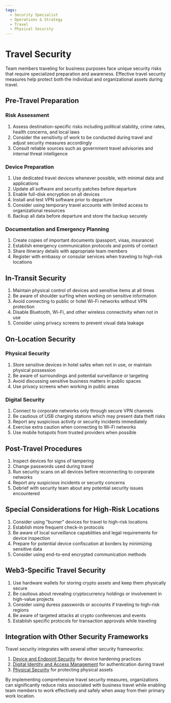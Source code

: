 ```yaml
---
tags:
  - Security Specialist
  - Operations & Strategy
  - Travel
  - Physical Security
---
```


# Travel Security

Team members traveling for business purposes face unique security risks that require specialized preparation and awareness. Effective travel security measures help protect both the individual and organizational assets during travel.

## Pre-Travel Preparation

### Risk Assessment

1. Assess destination-specific risks including political stability, crime rates, health concerns, and local laws
2. Consider the sensitivity of work to be conducted during travel and adjust security measures accordingly
3. Consult reliable sources such as government travel advisories and internal threat intelligence

### Device Preparation

1. Use dedicated travel devices whenever possible, with minimal data and applications
2. Update all software and security patches before departure
3. Enable full-disk encryption on all devices
4. Install and test VPN software prior to departure
5. Consider using temporary travel accounts with limited access to organizational resources
6. Backup all data before departure and store the backup securely

### Documentation and Emergency Planning

1. Create copies of important documents (passport, visas, insurance)
2. Establish emergency communication protocols and points of contact
3. Share itinerary details with appropriate team members
4. Register with embassy or consular services when traveling to high-risk locations

## In-Transit Security

1. Maintain physical control of devices and sensitive items at all times
2. Be aware of shoulder surfing when working on sensitive information
3. Avoid connecting to public or hotel Wi-Fi networks without VPN protection
4. Disable Bluetooth, Wi-Fi, and other wireless connectivity when not in use
5. Consider using privacy screens to prevent visual data leakage

## On-Location Security

### Physical Security

1. Store sensitive devices in hotel safes when not in use, or maintain physical possession
2. Be aware of surroundings and potential surveillance or targeting
3. Avoid discussing sensitive business matters in public spaces
4. Use privacy screens when working in public areas

### Digital Security

1. Connect to corporate networks only through secure VPN channels
2. Be cautious of USB charging stations which may present data theft risks
3. Report any suspicious activity or security incidents immediately
4. Exercise extra caution when connecting to Wi-Fi networks
5. Use mobile hotspots from trusted providers when possible

## Post-Travel Procedures

1. Inspect devices for signs of tampering
2. Change passwords used during travel
3. Run security scans on all devices before reconnecting to corporate networks
4. Report any suspicious incidents or security concerns
5. Debrief with security team about any potential security issues encountered

## Special Considerations for High-Risk Locations

1. Consider using "burner" devices for travel to high-risk locations
2. Establish more frequent check-in protocols
3. Be aware of local surveillance capabilities and legal requirements for device inspection
4. Prepare for potential device confiscation at borders by minimizing sensitive data
5. Consider using end-to-end encrypted communication methods

## Web3-Specific Travel Security

1. Use hardware wallets for storing crypto assets and keep them physically secure
2. Be cautious about revealing cryptocurrency holdings or involvement in high-value projects
3. Consider using duress passwords or accounts if traveling to high-risk regions
4. Be aware of targeted attacks at crypto conferences and events
5. Establish specific protocols for transaction approvals while traveling

## Integration with Other Security Frameworks

Travel security integrates with several other security frameworks:

1. [Device and Endpoint Security](../device-endpoint-security/) for device hardening practices
2. [Digital Identity and Access Management](../digital-identity-access/) for authentication during travel
3. [Physical Security](../physical-security/) for protecting physical assets

By implementing comprehensive travel security measures, organizations can significantly reduce risks associated with business travel while enabling team members to work effectively and safely when away from their primary work location. 
